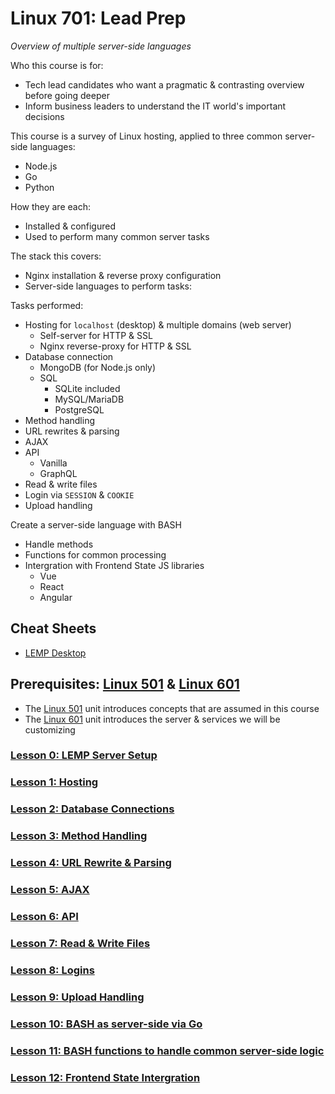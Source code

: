 # Linux 701: Lead Prep
*Overview of multiple server-side languages*

Who this course is for:
- Tech lead candidates who want a pragmatic & contrasting overview before going deeper
- Inform business leaders to understand the IT world's important decisions

This course is a survey of Linux hosting, applied to three common server-side languages:
- Node.js
- Go
- Python

How they are each:
- Installed & configured
- Used to perform many common server tasks

The stack this covers:
- Nginx installation & reverse proxy configuration
- Server-side languages to perform tasks:

Tasks performed:
- Hosting for `localhost` (desktop) & multiple domains (web server)
  - Self-server for HTTP & SSL
  - Nginx reverse-proxy for HTTP & SSL
- Database connection
  - MongoDB (for Node.js only)
  - SQL
    - SQLite included
    - MySQL/MariaDB
    - PostgreSQL
- Method handling
- URL rewrites & parsing
- AJAX
- API
  - Vanilla
  - GraphQL
- Read & write files
- Login via `SESSION` & `COOKIE`
- Upload handling

Create a server-side language with BASH
- Handle methods
- Functions for common processing
- Intergration with Frontend State JS libraries
  - Vue
  - React
  - Angular

## Cheat Sheets
- [LEMP Desktop](https://github.com/inkVerb/vip/blob/master/Cheat-Sheets/LEMP-Desktop.md)

## Prerequisites: [Linux 501](https://github.com/inkVerb/VIP/tree/master/501) & [Linux 601](https://github.com/inkVerb/VIP/tree/master/601)
- The [Linux 501](https://github.com/inkVerb/VIP/tree/master/501) unit introduces concepts that are assumed in this course
- The [Linux 601](https://github.com/inkVerb/VIP/tree/master/601) unit introduces the server & services we will be customizing

### [Lesson 0: LEMP Server Setup](https://github.com/inkVerb/vip/blob/master/701/Lesson-00.md)

### [Lesson 1: Hosting](https://github.com/inkVerb/vip/blob/master/701/Lesson-01.md)

### [Lesson 2: Database Connections](https://github.com/inkVerb/vip/blob/master/701/Lesson-02.md)

### [Lesson 3: Method Handling](https://github.com/inkVerb/vip/blob/master/701/Lesson-03.md)

### [Lesson 4: URL Rewrite & Parsing](https://github.com/inkVerb/vip/blob/master/701/Lesson-04.md)

### [Lesson 5: AJAX](https://github.com/inkVerb/vip/blob/master/701/Lesson-05.md)

### [Lesson 6: API](https://github.com/inkVerb/vip/blob/master/701/Lesson-06.md)

### [Lesson 7: Read & Write Files](https://github.com/inkVerb/vip/blob/master/701/Lesson-07.md)

### [Lesson 8: Logins](https://github.com/inkVerb/vip/blob/master/701/Lesson-08.md)

### [Lesson 9: Upload Handling](https://github.com/inkVerb/vip/blob/master/701/Lesson-09.md)

### [Lesson 10: BASH as server-side via Go](https://github.com/inkVerb/vip/blob/master/701/Lesson-10.md)

### [Lesson 11: BASH functions to handle common server-side logic](https://github.com/inkVerb/vip/blob/master/701/Lesson-11.md)

### [Lesson 12: Frontend State Intergration](https://github.com/inkVerb/vip/blob/master/701/Lesson-12.md)
